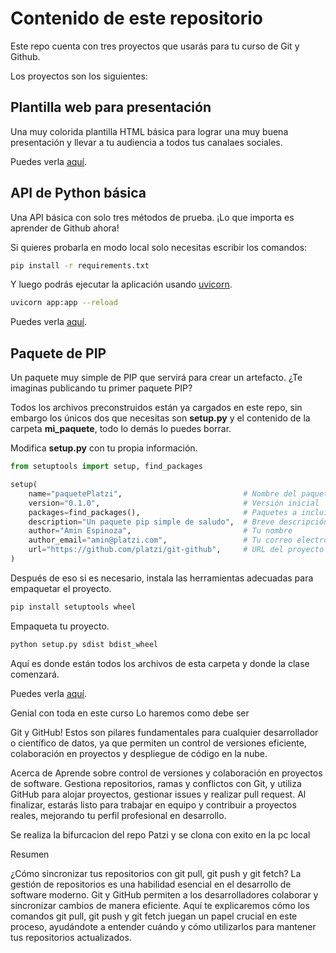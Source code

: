 # Contenido de este repositorio

Este repo cuenta con tres proyectos que usarás para tu curso de Git y Github.

Los proyectos son los siguientes:

## Plantilla web para presentación

Una muy colorida plantilla HTML básica para lograr una muy buena presentación y llevar a tu audiencia a todos tus canalaes sociales.

Puedes verla [aquí](/miSitio/).

## API de Python básica

Una API básica con solo tres métodos de prueba. ¡Lo que importa es aprender de Github ahora!

Si quieres probarla en modo local solo necesitas escribir los comandos:

```bash
pip install -r requirements.txt
```

Y luego podrás ejecutar la aplicación usando [uvicorn](https://www.uvicorn.org/).

```bash
uvicorn app:app --reload
```

Puedes verla [aquí](/API_Python/).

## Paquete de PIP

Un paquete muy simple de PIP que servirá para crear un artefacto. ¿Te imaginas publicando tu primer paquete PIP?

Todos los archivos preconstruidos están ya cargados en este repo, sin embargo los únicos dos que necesitas son **setup.py** y el contenido de la carpeta **mi_paquete**, todo lo demás lo puedes borrar.

Modifica **setup.py** con tu propia información.

```python
from setuptools import setup, find_packages

setup(
    name="paquetePlatzi",                           # Nombre del paquete
    version="0.1.0",                                # Versión inicial
    packages=find_packages(),                       # Paquetes a incluir
    description="Un paquete pip simple de saludo",  # Breve descripción
    author="Amin Espinoza",                         # Tu nombre
    author_email="amin@platzi.com",                 # Tu correo electrónico
    url="https://github.com/platzi/git-github",     # URL del proyecto
)
```

Después de eso si es necesario, instala las herramientas adecuadas para empaquetar el proyecto.

```bash
pip install setuptools wheel
```

Empaqueta tu proyecto.

```bash
python setup.py sdist bdist_wheel
```

Aquí es donde están todos los archivos de esta carpeta y donde la clase comenzará.

Puedes verla [aquí](/Paquete/).

Genial con toda en este curso
Lo haremos como debe ser

Git y GitHub! Estos son pilares fundamentales para cualquier desarrollador o científico de datos, ya que permiten un control de versiones eficiente, colaboración en proyectos y despliegue de código en la nube.

Acerca de
Aprende sobre control de versiones y colaboración en proyectos de software. Gestiona repositorios, ramas y conflictos con Git, y utiliza GitHub para alojar proyectos, gestionar issues y realizar pull request. Al finalizar, estarás listo para trabajar en equipo y contribuir a proyectos reales, mejorando tu perfil profesional en desarrollo.

Se realiza la bifurcacion del repo Patzi y se clona con exito en la pc local 

Resumen

¿Cómo sincronizar tus repositorios con git pull, git push y git fetch?
La gestión de repositorios es una habilidad esencial en el desarrollo de software moderno. Git y GitHub permiten a los desarrolladores colaborar y sincronizar cambios de manera eficiente. Aquí te explicaremos cómo los comandos git pull, git push y git fetch juegan un papel crucial en este proceso, ayudándote a entender cuándo y cómo utilizarlos para mantener tus repositorios actualizados.

